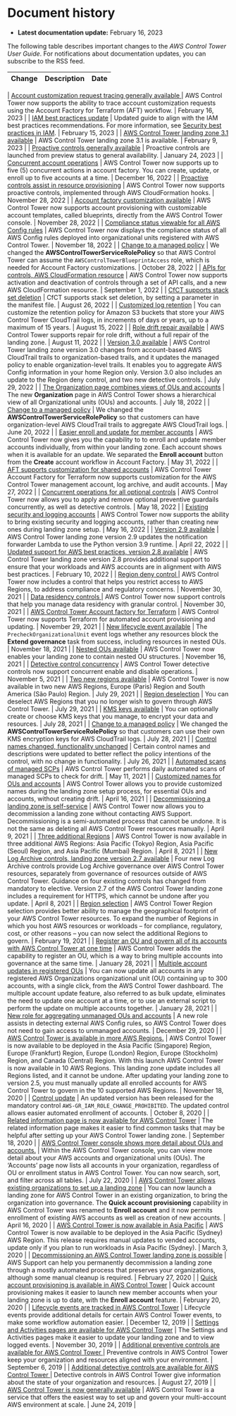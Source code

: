# Document history<a name="doc-history"></a>
+ **Latest documentation update:** February 16, 2023

The following table describes important changes to the *AWS Control Tower User Guide*\. For notifications about documentation updates, you can subscribe to the RSS feed\.

| Change | Description | Date | 
| --- |--- |--- |

| [ Account customization request tracing generally available ](#doc-history) |  AWS Control Tower now supports the ability to trace account customization requests using the Account Factory for Terraform \(AFT\) workflow\.  | February 16, 2023 | 
| [IAM best practices update](#doc-history) | Updated guide to align with the IAM best practices recommendations\. For more information, see [Security best practices in IAM](https://docs.aws.amazon.com/IAM/latest/UserGuide/best-practices.html)\. | February 15, 2023 | 
| [AWS Control Tower landing zone 3\.1 available](#doc-history) | AWS Control Tower landing zone 3\.1 is available\. | February 9, 2023 | 
| [Proactive controls generally available](#doc-history) | Proactive controls are launched from preview status to general availability\. | January 24, 2023 | 
| [Concurrent account operations](#doc-history) | AWS Control Tower now supports up to five \(5\) concurrent actions in account factory\. You can create, update, or enroll up to five accounts at a time\. | December 16, 2022 | 
| [Proactive controls assist in resource provisioning](#doc-history) | AWS Control Tower now supports proactive controls, implemented through AWS CloudFormation hooks\. | November 28, 2022 | 
| [Account factory customization available](#doc-history) | AWS Control Tower now supports account provisioning with customizable account templates, called blueprints, directly from the AWS Control Tower console\. | November 28, 2022 | 
| [Compliance status viewable for all AWS Config rules](#doc-history) | AWS Control Tower now displays the compliance status of all AWS Config rules deployed into organizational units registered with AWS Control Tower\. | November 18, 2022 | 
| [Change to a managed policy](#doc-history) | We changed the **AWSControlTowerServiceRolePolicy** so that AWS Control Tower can assume the `AWSControlTowerBlueprintAccess` role, which is needed for Account Factory customizations\.  | October 28, 2022 | 
| [APIs for controls, AWS CloudFormation resource](#doc-history) | AWS Control Tower now supports activation and deactivation of controls through a set of API calls, and a new AWS CloudFormation resource\. | September 1, 2022 | 
| [CfCT supports stack set deletion](#doc-history) | CfCT supports stack set deletion, by setting a parameter in the manifest file\. | August 26, 2022 | 
| [Customized log retention](#doc-history) | You can customize the retention policy for Amazon S3 buckets that store your AWS Control Tower CloudTrail logs, in increments of days or years, up to a maximum of 15 years\. | August 15, 2022 | 
| [Role drift repair available](#doc-history) | AWS Control Tower supports repair for role drift, without a full repair of the landing zone\. | August 11, 2022 | 
| [Version 3\.0 available](#doc-history) | AWS Control Tower landing zone version 3\.0 changes from account\-based AWS CloudTrail trails to organization\-based trails, and it updates the managed policy to enable organization\-level trails\. It enables you to aggregate AWS Config information in your home Region only\. Version 3\.0 also includes an update to the Region deny control, and two new detective controls\. | July 29, 2022 | 
| [The Organization page combines views of OUs and accounts](#doc-history) | The new **Organization** page in AWS Control Tower shows a hierarchical view of all Organizational units \(OUs\) and accounts\.  | July 18, 2022 | 
| [Change to a managed policy](#doc-history) | We changed the **AWSControlTowerServiceRolePolicy** so that customers can have organization\-level AWS CloudTrail trails to aggregate AWS CloudTrail logs\. | June 20, 2022 | 
| [Easier enroll and update for member accounts](#doc-history) | AWS Control Tower now gives you the capability to to enroll and update member accounts individually, from within your landing zone\. Each account shows when it is available for an update\. We separated the **Enroll account** button from the **Create** account workflow in Account Factory\. | May 31, 2022 | 
| [AFT supports customization for shared accounts](#doc-history) | AWS Control Tower Account Factory for Terraform now supports customization for the AWS Control Tower management account, log archive, and audit accounts\. | May 27, 2022 | 
| [Concurrent operations for all optional controls](#doc-history) |  AWS Control Tower now allows you to apply and remove optional preventive guardails concurrently, as well as detective controls\. | May 18, 2022 | 
| [Existing security and logging accounts](#doc-history) | AWS Control Tower now supports the ability to bring existing security and logging accounts, rather than creating new ones during landing zone setup\. | May 16, 2022 | 
| [Version 2\.9 available](#doc-history) | AWS Control Tower landing zone version 2\.9 updates the notification forwarder Lambda to use the Python version 3\.9 runtime\. | April 22, 2022 | 
| [Updated support for AWS best practices, version 2\.8 available](#doc-history) | AWS Control Tower landing zone version 2\.8 provides additional support to ensure that your workloads and AWS accounts are in alignment with AWS best practices\. | February 10, 2022 | 
| [Region deny control ](#doc-history) | AWS Control Tower now includes a control that helps you restrict access to AWS Regions, to address compliance and regulatory concerns\. | November 30, 2021 | 
| [Data residency controls ](#doc-history) | AWS Control Tower now support controls that help you manage data residency with granular control\. | November 30, 2021 | 
| [AWS Control Tower Account factory for Terraform](#doc-history) | AWS Control Tower now supports Terraform for automated account provisioning and updating\. | November 29, 2021 | 
| [New lifecycle event available](#doc-history) | The `PrecheckOrganizationalUnit` event logs whether any resources block the **Extend governance** task from success, including resources in nested OUs\. | November 18, 2021 | 
| [Nested OUs available](#doc-history) | AWS Control Tower now enables your landing zone to contain nested OU structures\. | November 16, 2021 | 
| [Detective control concurrency](#doc-history) | AWS Control Tower detective controls now support concurrent enable and disable operations\. | November 5, 2021 | 
| [Two new regions available](#doc-history) | AWS Control Tower is now available in two new AWS Regions, Europe \(Paris\) Region and South America \(São Paulo\) Region\. | July 29, 2021 | 
| [Region deselection](#doc-history) | You can deselect AWS Regions that you no longer wish to govern through AWS Control Tower\. | July 29, 2021 | 
| [KMS keys available](#doc-history) | You can optionally create or choose KMS keys that you manage, to encrypt your data and resources\. | July 28, 2021 | 
| [Change to a managed policy](#doc-history) | We changed the **AWSControlTowerServiceRolePolicy** so that customers can use their own KMS encryption keys for AWS CloudTrail logs\. | July 28, 2021 | 
| [Control names changed, functionality unchanged](#doc-history) | Certain control names and descriptions were updated to better reflect the policy intentions of the control, with no change in functionality\. | July 26, 2021 | 
| [Automated scans of managed SCPs](#doc-history) | AWS Control Tower performs daily automated scans of managed SCPs to check for drift\. | May 11, 2021 | 
| [Customized names for OUs and accounts](#doc-history) | AWS Control Tower allows you to provide customized names during the landing zone setup process, for essential OUs and accounts, without creating drift\. | April 16, 2021 | 
| [Decommissioning a landing zone is self\-service](#doc-history) |  AWS Control Tower now allows you to decommission a landing zone without contacting AWS Support\. Decommissioning is a semi\-automated process that cannot be undone\. It is not the same as deleting all AWS Control Tower resources manually\. | April 9, 2021 | 
| [Three additional Regions](#doc-history) | AWS Control Tower is now available in three additional AWS Regions: Asia Pacific \(Tokyo\) Region, Asia Pacific \(Seoul\) Region, and Asia Pacific \(Mumbai\) Region\. | April 8, 2021 | 
| [New Log Archive controls, landing zone version 2\.7 available](#doc-history) | Four new Log Archive controls provide Log Archive governance over AWS Control Tower resources, separately from governance of resources outside of AWS Control Tower\. Guidance on four existing controls has changed from mandatory to elective\. Version 2\.7 of the AWS Control Tower landing zone includes a requirement for HTTPS, which cannot be undone after you update\. | April 8, 2021 | 
| [Region selection](#doc-history) | AWS Control Tower Region selection provides better ability to manage the geographical footprint of your AWS Control Tower resources\. To expand the number of Regions in which you host AWS resources or workloads – for compliance, regulatory, cost, or other reasons – you can now select the additional Regions to govern\. | February 19, 2021 | 
| [Register an OU and govern all of its accounts with AWS Control Tower at one time](#doc-history) | AWS Control Tower adds the capability to register an OU, which is a way to bring multiple accounts into governance at the same time\. | January 28, 2021 | 
| [Multiple account updates in registered OUs](#doc-history) | You can now update all accounts in any registered AWS Organizations organizational unit \(OU\) containing up to 300 accounts, with a single click, from the AWS Control Tower dashboard\. The multiple account update feature, also referred to as bulk update, eliminates the need to update one account at a time, or to use an external script to perform the update on multiple accounts together\. | January 28, 2021 | 
| [New role for aggregating unmanaged OUs and accounts](#doc-history) | A new role assists in detecting external AWS Config rules, so AWS Control Tower does not need to gain access to unmanaged accounts\. | December 29, 2020 | 
| [AWS Control Tower is available in more AWS Regions\.](#doc-history) | AWS Control Tower is now available to be deployed in the Asia Pacific \(Singapore\) Region, Europe \(Frankfurt\) Region, Europe \(London\) Region, Europe \(Stockholm\) Region, and Canada \(Central\) Region\. With this launch AWS Control Tower is now available in 10 AWS Regions\. This landing zone update includes all Regions listed, and it cannot be undone\. After updating your landing zone to version 2\.5, you must manually update all enrolled accounts for AWS Control Tower to govern in the 10 supported AWS Regions\. | November 18, 2020 | 
| [Control update](#doc-history) | An updated version has been released for the mandatory control `AWS-GR_IAM_ROLE_CHANGE_PROHIBITED`\. The updated control allows easier automated enrollment of accounts\. | October 8, 2020 | 
| [Related information page is now available for AWS Control Tower](#doc-history) | The related information page makes it easier to find common tasks that may be helpful after setting up your AWS Control Tower landing zone\. | September 18, 2020 | 
| [AWS Control Tower console shows more detail about OUs and accounts\.](#doc-history) | Within the AWS Control Tower console, you can view more detail about your AWS accounts and organizational units \(OUs\)\. The ‘Accounts’ page now lists all accounts in your organization, regardless of OU or enrollment status in AWS Control Tower\. You can now search, sort, and filter across all tables\. | July 22, 2020 | 
| [AWS Control Tower allows existing organizations to set up a landing zone](#doc-history) | You can now launch a landing zone for AWS Control Tower in an existing organization, to bring the organization into governance\. The **Quick account provisioning** capability in AWS Control Tower was renamed to **Enroll account** and it now permits enrollment of existing AWS accounts as well as creation of new accounts\. | April 16, 2020 | 
| [AWS Control Tower is now available in Asia Pacific](#doc-history) | AWS Control Tower is now available to be deployed in the Asia Pacific \(Sydney\) AWS Region\. This release requires manual updates to vended accounts, update only if you plan to run workloads in Asia Pacific \(Sydney\)\.  | March 3, 2020 | 
| [Decommissioning an AWS Control Tower landing zone is possible](#doc-history) | AWS Support can help you permanently decommission a landing zone through a mostly automated process that preserves your organizations, although some manual cleanup is required\. | February 27, 2020 | 
| [Quick account provisioning is available in AWS Control Tower](#doc-history) | Quick account provisioning makes it easier to launch new member accounts when your landing zone is up to date, with the **Enroll account** feature\. | February 20, 2020 | 
| [Lifecycle events are tracked in AWS Control Tower](#doc-history) | Lifecycle events provide additional details for certain AWS Control Tower events, to make some workflow automation easier\. | December 12, 2019 | 
| [Settings and Activities pages are available for AWS Control Tower](#doc-history) | The Settings and Activities pages make it easier to update your landing zone and to view logged events\. | November 30, 2019 | 
| [Additional preventive controls are available for AWS Control Tower ](#doc-history) | Preventive controls in AWS Control Tower keep your organization and resources aligned with your environment\.  | September 6, 2019 | 
| [Additional detective controls are available for AWS Control Tower ](#doc-history) | Detective controls in AWS Control Tower give information about the state of your organization and resources\.  | August 27, 2019 | 
| [AWS Control Tower is now generally available](#doc-history) | AWS Control Tower is a service that offers the easiest way to set up and govern your multi\-account AWS environment at scale\. | June 24, 2019 |
